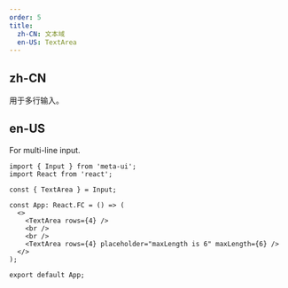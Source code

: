 ```yaml
---
order: 5
title:
  zh-CN: 文本域
  en-US: TextArea
---
```


## zh-CN

用于多行输入。

## en-US

For multi-line input.

```tsx
import { Input } from 'meta-ui';
import React from 'react';

const { TextArea } = Input;

const App: React.FC = () => (
  <>
    <TextArea rows={4} />
    <br />
    <br />
    <TextArea rows={4} placeholder="maxLength is 6" maxLength={6} />
  </>
);

export default App;
```
